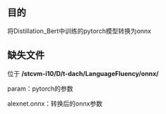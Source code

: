 ##	目的
将Distillation_Bert中训练的pytorch模型转换为onnx

##  缺失文件
位于 **/stcvm-i10/D/t-dach/LanguageFluency/onnx/** 

param：pytorch的参数

alexnet.onnx：转换后的onnx参数

